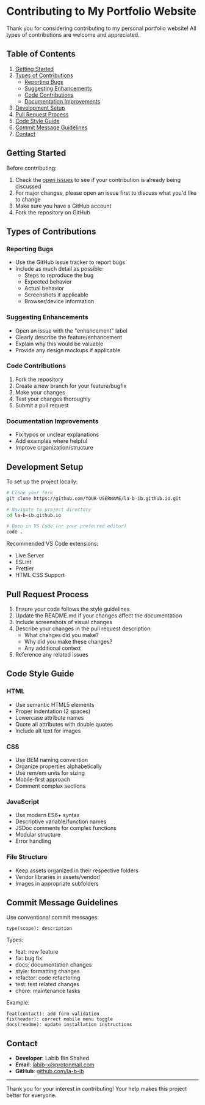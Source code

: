 
# Contributing to My Portfolio Website

Thank you for considering contributing to my personal portfolio website! All types of contributions are welcome and appreciated.

## Table of Contents
1. [Getting Started](#getting-started)
2. [Types of Contributions](#types-of-contributions)
   - [Reporting Bugs](#reporting-bugs)
   - [Suggesting Enhancements](#suggesting-enhancements)
   - [Code Contributions](#code-contributions)
   - [Documentation Improvements](#documentation-improvements)
3. [Development Setup](#development-setup)
4. [Pull Request Process](#pull-request-process)
5. [Code Style Guide](#code-style-guide)
6. [Commit Message Guidelines](#commit-message-guidelines)
7. [Contact](#contact)

## Getting Started

Before contributing:
1. Check the [open issues](https://github.com/la-b-ib/la-b-ib.github.io/issues) to see if your contribution is already being discussed
2. For major changes, please open an issue first to discuss what you'd like to change
3. Make sure you have a GitHub account
4. Fork the repository on GitHub

## Types of Contributions

### Reporting Bugs
- Use the GitHub issue tracker to report bugs
- Include as much detail as possible:
  - Steps to reproduce the bug
  - Expected behavior
  - Actual behavior
  - Screenshots if applicable
  - Browser/device information

### Suggesting Enhancements
- Open an issue with the "enhancement" label
- Clearly describe the feature/enhancement
- Explain why this would be valuable
- Provide any design mockups if applicable

### Code Contributions
1. Fork the repository
2. Create a new branch for your feature/bugfix
3. Make your changes
4. Test your changes thoroughly
5. Submit a pull request

### Documentation Improvements
- Fix typos or unclear explanations
- Add examples where helpful
- Improve organization/structure

## Development Setup

To set up the project locally:

```bash
# Clone your fork
git clone https://github.com/YOUR-USERNAME/la-b-ib.github.io.git

# Navigate to project directory
cd la-b-ib.github.io

# Open in VS Code (or your preferred editor)
code .
```

Recommended VS Code extensions:
- Live Server
- ESLint
- Prettier
- HTML CSS Support

## Pull Request Process

1. Ensure your code follows the style guidelines
2. Update the README.md if your changes affect the documentation
3. Include screenshots of visual changes
4. Describe your changes in the pull request description:
   - What changes did you make?
   - Why did you make these changes?
   - Any additional context
5. Reference any related issues

## Code Style Guide

### HTML
- Use semantic HTML5 elements
- Proper indentation (2 spaces)
- Lowercase attribute names
- Quote all attributes with double quotes
- Include alt text for images

### CSS
- Use BEM naming convention
- Organize properties alphabetically
- Use rem/em units for sizing
- Mobile-first approach
- Comment complex sections

### JavaScript
- Use modern ES6+ syntax
- Descriptive variable/function names
- JSDoc comments for complex functions
- Modular structure
- Error handling

### File Structure
- Keep assets organized in their respective folders
- Vendor libraries in assets/vendor/
- Images in appropriate subfolders

## Commit Message Guidelines

Use conventional commit messages:
```
type(scope): description
```

Types:
- feat: new feature
- fix: bug fix
- docs: documentation changes
- style: formatting changes
- refactor: code refactoring
- test: test related changes
- chore: maintenance tasks

Example:
```
feat(contact): add form validation
fix(header): correct mobile menu toggle
docs(readme): update installation instructions
```

## Contact

- **Developer**: Labib Bin Shahed
- **Email**: [labib-x@protonmail.com](mailto:labib-x@protonmail.com)  
- **GitHub**: [github.com/la-b-ib](https://github.com/la-b-ib)

---

Thank you for your interest in contributing! Your help makes this project better for everyone.
